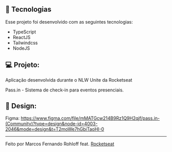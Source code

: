 ## 🚀 Tecnologias

Esse projeto foi desenvolvido com as seguintes tecnologias:

- TypeScript
- ReactJS
- Tailwindcss
- NodeJS

## 💻 Projeto:

Aplicação desenvolvida durante o NLW Unite da Rocketseat

Pass.in - Sistema de check-in para eventos presenciais.

## 🎨 Design:

Figma: https://www.figma.com/file/mMATGcw214B9Rz1Q9H2qjf/pass.in-(Community)?type=design&node-id=4003-2046&mode=design&t=T2moWe7hGbiTaoHI-0

---

Feito por Marcos Fernando Rohloff feat. [Rocketseat](https://rocketseat.com.br)
